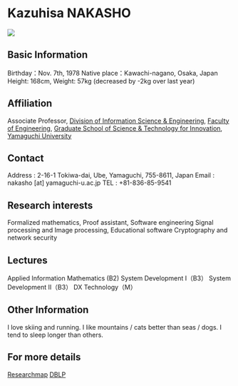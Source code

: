Kazuhisa NAKASHO
======================
![](nakasho.jpg)

Basic Information
---------------------
Birthday：Nov. 7th, 1978
Native place：Kawachi-nagano, Osaka, Japan
Height: 168cm, Weight: 57kg (decreased by -2kg over last year)

Affiliation
---------------------
Associate Professor,
[Division of Information Science & Engineering](http://www.csse.yamaguchi-u.ac.jp/),
[Faculty of Engineering](http://www.eng.yamaguchi-u.ac.jp/),
[Graduate School of Science & Technology for Innovation](http://www.gsti.yamaguchi-u.ac.jp/),
[Yamaguchi University](http://www.yamaguchi-u.ac.jp/)

Contact
----------------------
Address : 2-16-1 Tokiwa-dai, Ube, Yamaguchi, 755-8611, Japan
Email : nakasho [at] yamaguchi-u.ac.jp
TEL : +81-836-85-9541

Research interests
----------------------
Formalized mathematics, Proof assistant, Software engineering
Signal processing and Image processing, Educational software
Cryptography and network security

Lectures
----------------------
Applied Information Mathematics (B2)
System Development I（B3）
System Development II（B3）
DX Technology（M）

Other Information
----------------------
I love skiing and running.
I like mountains / cats better than seas / dogs.
I tend to sleep longer than others.

For more details
----------------------
[Researchmap](https://researchmap.jp/kazuhisa.nakasho)
[DBLP](http://dblp.uni-trier.de/pers/hd/n/Nakasho:Kazuhisa)
